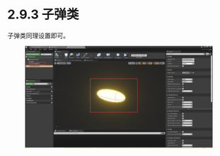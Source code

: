# 2.9.3 子弹类

子弹类同理设置即可。

<figure><img src="../../../.gitbook/assets/image (48).png" alt=""><figcaption></figcaption></figure>

